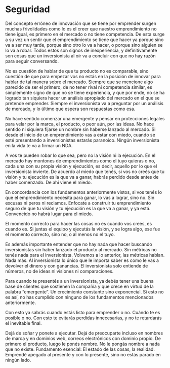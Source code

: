 # Seguridad

Del concepto erróneo de innovación que se tiene por emprender surgen muchas frivolidades como lo es el creer que nuestro emprendimiento no tiene igual, es primero en el mercado o no tiene competencia. De esta surge a su vez un sentir que el emprendimiento se tiene que hacer ya porque sino va a ser muy tarde, porque sino otro lo va a hacer, o porque sino alguien se lo va a robar. Todos estos son signos de inexperiencia, y definitivamente son cosas que un inversionista al oír va a concluir con que no hay razón para seguir conversando.

No es cuestión de hablar de que tu producto no es comparable, sino cuestión de que para empezar vos no estás en la posición de innovar para hablar de tal manera sobre el mercado. Siempre que se mencione algo parecido de ser el primero, de no tener rival ni competencia similar, es simplemente signo de que no se tiene experiencia, y que por ende, no se ha logrado tan siquiera hacer un análisis apropiado del mercado en el que se pretende emprender. Siempre el inversionista va a preguntar por un análisis de mercado, y lo último que espera son respuestas como esa.

No hace sentido comenzar una emergente y pensar en protecciones legales para velar por la marca, el producto, o peor aún, por las ideas. No hace sentido ni siquiera fijarse un nombre sin haberse lanzado al mercado. Si desde el inicio de un emprendimiento vas a estar con miedo, cuando se esté presentando a inversionistas estarás paranoico. Ningún inversionista en la vida te va a firmar un NDA.

A vos te pueden robar lo que sea, pero no la visión ni la ejecución. En el mercado hay montones de emprendimientos como el tuyo quieras o no, cada una con su propia visión y ejecución, es decir, aquello por lo que el inversionista invierte. De acuerdo al miedo que tenés, si vos no creés que tu visión y tu ejecución es la que va a ganar, habrás perdido desde antes de haber comenzado. De ahí viene el miedo.

En concordancia con los fundamentos anteriormente vistos, si vos tenés lo que el emprendimiento necesita para ganar, lo vas a lograr, sino no. Sin excusas ni peros ni reclamos. Enfocate a construir tu emprendimiento seguro de que tu visión y tu ejecución es la que va a ganar, y ya está. Convencido no habrá lugar para el miedo.

El momento correcto para hacer las cosas no es cuando vos creés, es cuando es. Si juntas el equipo y ejecutás la visión, y se logra algo, ese fue el momento correcto, sino no, o al menos no el tuyo.

Es además importante entender que no hay nada que hacer buscando inversionistas sin haber lanzado el producto al mercado. Sin métricas no tenés nada para el inversionista. Volvemos a lo anterior, las métricas hablan. Nada más. Al inversionista lo único que le importa saber es como le vas a devolver el dinero y con ganancias. El inversionista solo entiende de números, no de ideas ni visiones ni comparaciones. 

Para cuando te presentés a un inversionista, ya debés tener una buena base de clientes que sostienen la compañía y que crece en virtud de la palabra “emergente”. Un crecimiento constante sino exponencial. Si esto no es así, no has cumplido con ninguno de los fundamentos mencionados anteriormente.

Con esto ya sabrás cuando estás listo para emprender o no. Cuándo te es posible o no. Con esto te evitarás perdidas innecesarias, y no te retardarás el inevitable final. 

Dejá de soñar y ponete a ejecutar. Dejá de preocuparte incluso en nombres de marca y en dominios web, correos electrónicos con dominio propio. De primero el producto, luego le ponés nombre. No le pongás nombre a nada que no existe. Fundamento esencial: El estado de las cosas, la realidad. Emprendé apegado al presente y con lo presente, sino no estás parado en ningún lado. 
